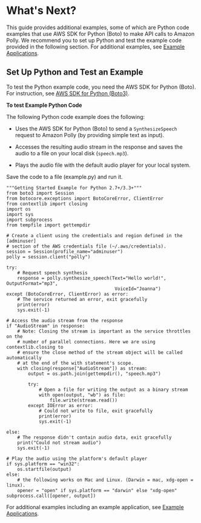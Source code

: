 # What's Next?<a name="get-started-what-next"></a>

This guide provides additional examples, some of which are Python code examples that use AWS SDK for Python \(Boto\) to make API calls to Amazon Polly\. We recommend you to set up Python and test the example code provided in the following section\. For additional examples, see [Example Applications](examples-for-using-polly.md)\.

## Set Up Python and Test an Example<a name="get-started-setup-python"></a>

To test the Python example code, you need the AWS SDK for Python \(Boto\)\. For instruction, see [AWS SDK for Python \(Boto3\)](https://aws.amazon.com/sdk-for-python/)\.

**To test Example Python Code**

The following Python code example does the following:

+ Uses the AWS SDK for Python \(Boto\) to send a `SynthesizeSpeech` request to Amazon Polly \(by providing simple text as input\)\. 

+ Accesses the resulting audio stream in the response and saves the audio to a file on your local disk \(`speech.mp3`\)\.

+ Plays the audio file with the default audio player for your local system\.

Save the code to a file \(example\.py\) and run it\.

```
"""Getting Started Example for Python 2.7+/3.3+"""
from boto3 import Session
from botocore.exceptions import BotoCoreError, ClientError
from contextlib import closing
import os
import sys
import subprocess
from tempfile import gettempdir

# Create a client using the credentials and region defined in the [adminuser]
# section of the AWS credentials file (~/.aws/credentials).
session = Session(profile_name="adminuser")
polly = session.client("polly")

try:
    # Request speech synthesis
    response = polly.synthesize_speech(Text="Hello world!", OutputFormat="mp3",
                                        VoiceId="Joanna")
except (BotoCoreError, ClientError) as error:
    # The service returned an error, exit gracefully
    print(error)
    sys.exit(-1)

# Access the audio stream from the response
if "AudioStream" in response:
    # Note: Closing the stream is important as the service throttles on the
    # number of parallel connections. Here we are using contextlib.closing to
    # ensure the close method of the stream object will be called automatically
    # at the end of the with statement's scope.
    with closing(response["AudioStream"]) as stream:
        output = os.path.join(gettempdir(), "speech.mp3")

        try:
            # Open a file for writing the output as a binary stream
            with open(output, "wb") as file:
                file.write(stream.read())
        except IOError as error:
            # Could not write to file, exit gracefully
            print(error)
            sys.exit(-1)

else:
    # The response didn't contain audio data, exit gracefully
    print("Could not stream audio")
    sys.exit(-1)

# Play the audio using the platform's default player
if sys.platform == "win32":
    os.startfile(output)
else:
    # the following works on Mac and Linux. (Darwin = mac, xdg-open = linux).
    opener = "open" if sys.platform == "darwin" else "xdg-open"
subprocess.call([opener, output])
```

For additional examples including an example application, see [Example Applications](examples-for-using-polly.md)\.